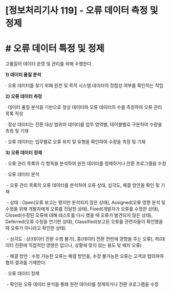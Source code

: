 

# [정보처리기사 119] - 오류 데이터 측정 및 정제



# **# 오류 데이터 특정 및 정제**

고품질의 데이터 운영 및 관리를 위해 수행한다.



**1) 데이터 품질 분석**

· 오류 데이터를 찾기 위해 원천 및 목적 시스템 데이터의 정합성 여부를 확인하는 작업



**2) 오류 데이터 측정**

· 데이터 품질 분석을 기반으로 정상 데이터와 오류 데이터의 수를 측정하여 오류 관리 목록 작성

· 정상 데이터는 전환 대상 범위의 데이터를 업무 영역별, 테이블별로 구분하여 수량을 측정 및 기재

· 오류 데이터는 업무별로 오류 위치 및 유형을 확인하여 수량을 측정 및 기재



**3) 오류 데이터 정제**

· 오류 관리 목록의 각 항목을 분석하여 원천 데이터를 정제하거나 전환 프로그램을 수정

· 오류 데이터 분석

​    \- 오류 관리 목록의 오류 데이터를 분석하여 오류 상태, 심각도, 해결 방안을 확인 및 기재

​    \- 상태 : Open(오류 보고는 됐지만 분석되지 않은 상태), Assigned(오류 영향 분석 및 수정을 위해 개발자에게 오류를 전달한 상태), Fixed(개발자가 오류를 수정한 상태), Closed(수정된 오류에 대해 테스트를 다시 했을 때 오류가 발견되지 않은 상태), Deferred(오류 수정을 연기한 상태), Classified(보고된 오류를 관련자들이 확인했을 때 오류가 아니라고 확인한 상태)

​    \- 심각도 : 상(데이터 전환 수행 불가), 중(데이터 전환 전반에 영향을 주는 오류), 하(데이터 전환에 직접적인 영향은 없으나, 상황에 맞지 않는 용도 및 배치 오류)

​    \- 해결 방안 : 수정 가능한 오류는 해결 방안을, 수정 불가능한 오류는 고객과 협의하여 협의 결과를 기재한다.

· 오류 데이터 정제

​    \- 확인된 오류 데이터 분석을 통해 원천 데이터를 정제하거나 전환 프로그램을 수정